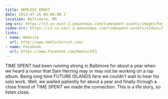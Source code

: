 ```yaml
---
title: HEMLOCK ERNST
date: 2013-07-26 00:00:00 Z
location: Baltimore, MD
img-src: https://s3.us-east-2.amazonaws.com/timespent-assets/images/hemlock-ernst.png
video-src: https://s3.us-east-2.amazonaws.com/timespent-assets/videos/hemlock-ernst.mp4
links:
- name: Website
  url: http://www.hemlockernst.com/
- name: Facebook
  url: https://www.facebook.com/HemlockFI
---
```


TIME SPENT had been running strong in Baltimore for about a year when we heard a rumor that Sam Herring may or may not be working on a rap album. Being long time FUTURE ISLANDS fans we couldn't wait to hear his solo work. Well, we waited patiently for about a year and finally through a close friend of TIME SPENT we made the connection. This is a life story, so listen close.
